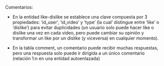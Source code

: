 Comentarios:

- En la entidad like-dislike se establece una clave compuesta por  3 propiedades: ‘id_user’, ‘id_video’ y ‘type’ (la cual’ distingue entre ‘like’ o ‘dislike’) para evitar duplicidades  (un usuario solo puede hacer like o dislike una vez en cada video, pero puede cambiar su opinión y transformar un like por un dislike (y viceversa) en cualquier momento).

- En la tabla comment, un comentario puede recibir muchas respuestas, pero una respuesta solo puede ir dirigida a un único comentario (relación 1:n en una entidad autoenlazada)
